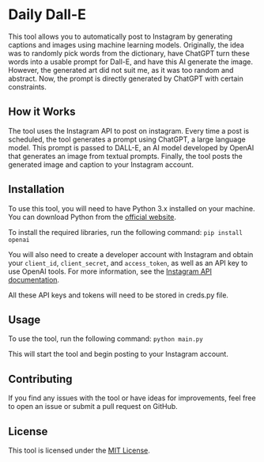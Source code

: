 # Daily Dall-E
This tool allows you to automatically post to Instagram by generating captions and images using machine learning models.
Originally, the idea was to randomly pick words from the dictionary, have ChatGPT turn these words into a usable prompt for Dall-E, and have this AI generate the image. However, the generated art did not suit me, as it was too random and abstract. Now, the prompt is directly generated by ChatGPT with certain constraints.

## How it Works

The tool uses the Instagram API to post on instagram. Every time a post is scheduled, the tool generates a prompt using ChatGPT, a large language model. This prompt is passed to DALL-E, an AI model developed by OpenAI that generates an image from textual prompts. Finally, the tool posts the generated image and caption to your Instagram account.

## Installation

To use this tool, you will need to have Python 3.x installed on your machine. You can download Python from the [official website](https://www.python.org/downloads/).

To install the required libraries, run the following command:
`pip install openai`

You will also need to create a developer account with Instagram and obtain your `client_id`, `client_secret`, and `access_token`, as well as an API key to use OpenAI tools. For more information, see the [Instagram API documentation](https://developers.facebook.com/docs/instagram).

All these API keys and tokens will need to be stored in creds.py file.

## Usage

To use the tool, run the following command:
`python main.py`

This will start the tool and begin posting to your Instagram account.

## Contributing

If you find any issues with the tool or have ideas for improvements, feel free to open an issue or submit a pull request on GitHub.

## License

This tool is licensed under the [MIT License](LICENSE).
